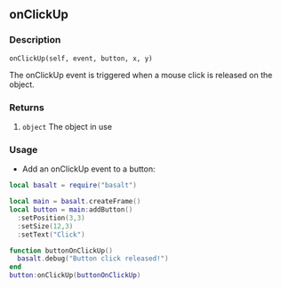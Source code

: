 ## onClickUp

### Description

`onClickUp(self, event, button, x, y)`

The onClickUp event is triggered when a mouse click is released on the object.

### Returns

1. `object` The object in use

### Usage

* Add an onClickUp event to a button:

```lua
local basalt = require("basalt")

local main = basalt.createFrame()
local button = main:addButton()
  :setPosition(3,3)
  :setSize(12,3)
  :setText("Click")

function buttonOnClickUp()
  basalt.debug("Button click released!")
end
button:onClickUp(buttonOnClickUp)
```
